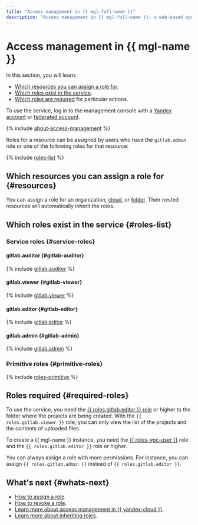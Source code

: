 ```yaml
---
title: "Access management in {{ mgl-full-name }}"
description: "Access management in {{ mgl-full-name }}, a web-based open-source DevOps lifecycle tool. This section describes the resources for which you can assign a role, the roles existing in the service, and the roles required to perform a particular action."
---
```


# Access management in {{ mgl-name }}

In this section, you will learn:
* [Which resources you can assign a role for](#resources).
* [Which roles exist in the service](#roles-list).
* [Which roles are required](#required-roles) for particular actions.


To use the service, log in to the management console with a [Yandex account](../../iam/concepts/users/accounts.md#passport) or [federated account](../../iam/concepts/users/accounts.md#saml-federation).


{% include [about-access-management](../../_includes/iam/about-access-management.md) %}

Roles for a resource can be assigned by users who have the `gitlab.admin` role or one of the following roles for that resource:

{% include [roles-list](../../_includes/iam/roles-list.md) %}

## Which resources you can assign a role for {#resources}

You can assign a role for an organization, [cloud](../../resource-manager/concepts/resources-hierarchy.md#cloud), or [folder](../../resource-manager/concepts/resources-hierarchy.md#folder). Their nested resources will automatically inherit the roles.

## Which roles exist in the service {#roles-list}

### Service roles {#service-roles}

#### gitlab.auditor {#gitlab-auditor}

{% include [gitlab.auditor](../../_roles/gitlab/auditor.md) %}

#### gitlab.viewer {#gitlab-viewer}

{% include [gitlab.viewer](../../_roles/gitlab/viewer.md) %}

#### gitlab.editor {#gitlab-editor}

{% include [gitlab.editor](../../_roles/gitlab/editor.md) %}

#### gitlab.admin {#gitlab-admin}

{% include [gitlab.admin](../../_roles/gitlab/admin.md) %}

### Primitive roles {#primitive-roles}

{% include [roles-primitive](../../_includes/roles-primitive.md) %}

## Roles required {#required-roles}

To use the service, you need the [{{ roles.gitlab.editor }} role](../../iam/concepts/access-control/roles.md) or higher to the folder where the projects are being created. With the `{{ roles.gitlab.viewer }}` role, you can only view the list of the projects and the contents of uploaded files.

To create a {{ mgl-name }} instance, you need the [{{ roles-vpc-user }}](../../vpc/security/index.md#vpc-user) role and the `{{ roles.gitlab.editor }}` role or higher.

You can always assign a role with more permissions. For instance, you can assign `{{ roles.gitlab.admin }}` instead of `{{ roles.gitlab.editor }}`.


## What's next {#whats-next}

* [How to assign a role](../../iam/operations/roles/grant.md).
* [How to revoke a role](../../iam/operations/roles/revoke.md).
* [Learn more about access management in {{ yandex-cloud }}](../../iam/concepts/access-control/index.md).
* [Learn more about inheriting roles](../../resource-manager/concepts/resources-hierarchy.md#access-rights-inheritance).

